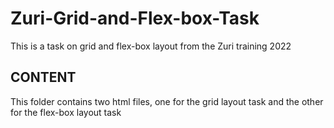 # Zuri-Grid-and-Flex-box-Task
This is a task on grid and flex-box layout from the Zuri training 2022
## CONTENT
This folder contains two html files, one for the grid layout task and the other for the flex-box layout task
